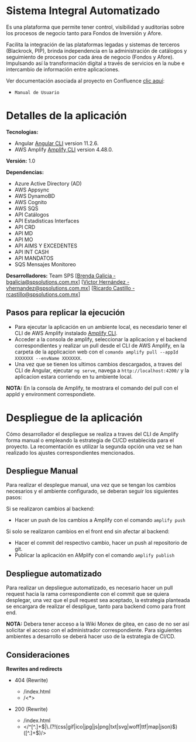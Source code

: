 # Sistema Integral Automatizado

Es una plataforma que permite tener control, visibilidad y auditorías sobre los procesos de negocio tanto para Fondos de Inversión y Afore.

Facilita la integración de las plataformas legadas y sistemas de terceros (Blackrock, PIP), brinda independencia en la administración de catálogos y seguimiento de procesos por cada área de negocio (Fondos y Afore). Impulsando así la transformación digital a través de servicios en la nube e intercambio de información entre aplicaciones.


Ver documentación asociada al proyecto en Confluence [clic aquí](https://docs.principal.com/display/PPC/Manual+de+Usuario):
- `Manual de Usuario`

# Detalles de la aplicación

**Tecnologias:**
- Angular [Angular CLI](https://github.com/angular/angular-cli) version 11.2.6.
- AWS Amplify [Amplify CLI](https://docs.amplify.aws/cli) version 4.48.0.

**Versión:** 1.0

**Dependencias:**
- Azure Active Directory (AD)
- AWS Appsync
- AWS DynamoBD
- AWS Cognito
- AWS SQS
- API Catálogos
- API Estadisticas Interfaces
- API CRD
- API MD
- API MO
- API AIMS Y EXCEDENTES
- API INT CASH
- API MANDATOS
- SQS Mensajes Monitoreo

**Desarrolladores:** Team SPS [[Brenda Galicia - bgalicia@spsolutions.com.mx](mailto:bgalicia@spsolutions.com.mx)] [[Victor Hernández - vhernandez@spsolutions.com.mx](mailto:vhernandez@spsolutions.com.mx)] [[Ricardo Castillo - rcastillo@spsolutions.com.mx](mailto:rcastillo@spsolutions.com.mx)]


## Pasos para replicar la ejecución

- Para ejecutar la aplicación en un ambiente local, es necesdario tener el CLI de AWS Amplify instalado [Amplify CLI](https://docs.amplify.aws/cli).
- Acceder a la consola de amplify, seleccionar la aplicacion y el backend correspondientes y realizar un pull desde el CLI de AWS Amplify, en la carpeta de la applicacion web con el `comando amplify pull --appId XXXXXXX --envName XXXXXXX`.
- Una vez que se tienen los ultimos cambios descargados, a traves del CLI de Angular, ejecutar `ng serve`, navega a `http://localhost:4200/` y la aplicacion estara corriendo en tu ambiente local.

**NOTA:** En la consola de Amplify, te mostrara el comando del pull con el appId y environment correspondiete.

# Despliegue de la aplicación

Cómo desarrollador el despliegue se realiza a traves del CLI de Amplify forma manual o empleando la estrategia de CI/CD establecida para el proyecto. La recomentación es utilizar la segunda opción una vez se han realizado los ajustes correspondientes mencionados.

## Despliegue Manual

Para realizar el desplegue manual,  una vez que se tengan los cambios necesarios y el ambiente configurado, se deberan seguir los siguientes pasos:

Si se realizaron cambios al backend:

- Hacer un push de los cambios a Amplify con el comando  `amplify push`

Si solo se realizaron cambios en el front end sin afectar al backend:

- Hacer el commit del respectivo cambio, hacer un push al repositorio de git.
- Publicar la aplicación en AMplify con el comando `amplify publish`

## Despliegue automatizado

Para realizar un depsliegue automatizado, es necesario hacer un pull request hacia la rama correspondiente con el commit que se quiera desplegar, una vez que el pull request sea aceptado, la estrategia planteada se encargara de realizar el despligue, tanto para backend como para front end.

**NOTA:** Debera tener acceso a la Wiki Monex de gitea, en caso de no ser así solicitar el acceso con el administrador correspondiente. Para siguientes ambientes a desarrollo se deberá hacer uso de la estrategia de CI/CD.

## Consideraciones

**Rewrites and redirects**

- 404 (Rewrite)
    - /index.html
    - /<*>

- 200 (Rewrite)
    - /index.html
    - </^[^.]+$|\.(?!(css|gif|ico|jpg|js|png|txt|svg|woff|ttf|map|json)$)([^.]+$)/>